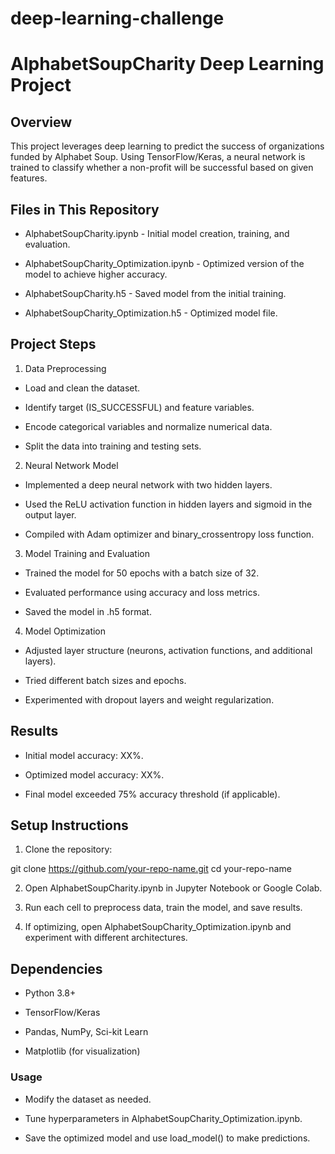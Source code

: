 # deep-learning-challenge

# AlphabetSoupCharity Deep Learning Project

## Overview

This project leverages deep learning to predict the success of organizations funded by Alphabet Soup. Using TensorFlow/Keras, a neural network is trained to classify whether a non-profit will be successful based on given features.

## Files in This Repository

- AlphabetSoupCharity.ipynb - Initial model creation, training, and evaluation.

- AlphabetSoupCharity_Optimization.ipynb - Optimized version of the model to achieve higher accuracy.

- AlphabetSoupCharity.h5 - Saved model from the initial training.

- AlphabetSoupCharity_Optimization.h5 - Optimized model file.

## Project Steps

1. Data Preprocessing

- Load and clean the dataset.

- Identify target (IS_SUCCESSFUL) and feature variables.

- Encode categorical variables and normalize numerical data.

- Split the data into training and testing sets.

2. Neural Network Model

- Implemented a deep neural network with two hidden layers.

- Used the ReLU activation function in hidden layers and sigmoid in the output layer.

- Compiled with Adam optimizer and binary_crossentropy loss function.

3. Model Training and Evaluation

- Trained the model for 50 epochs with a batch size of 32.

- Evaluated performance using accuracy and loss metrics.

- Saved the model in .h5 format.

4. Model Optimization

- Adjusted layer structure (neurons, activation functions, and additional layers).

- Tried different batch sizes and epochs.

- Experimented with dropout layers and weight regularization.

## Results

- Initial model accuracy: XX%.

- Optimized model accuracy: XX%.

- Final model exceeded 75% accuracy threshold (if applicable).

## Setup Instructions

1. Clone the repository:

git clone https://github.com/your-repo-name.git
cd your-repo-name

2. Open AlphabetSoupCharity.ipynb in Jupyter Notebook or Google Colab.

3. Run each cell to preprocess data, train the model, and save results.

4. If optimizing, open AlphabetSoupCharity_Optimization.ipynb and experiment with different architectures.

## Dependencies

- Python 3.8+

- TensorFlow/Keras

- Pandas, NumPy, Sci-kit Learn

- Matplotlib (for visualization)

### Usage

- Modify the dataset as needed.

- Tune hyperparameters in AlphabetSoupCharity_Optimization.ipynb.

- Save the optimized model and use load_model() to make predictions.